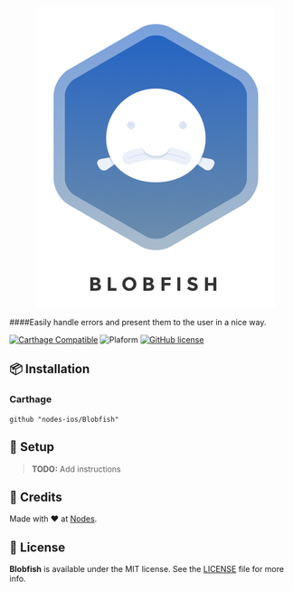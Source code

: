 <p align="center">
  <img src="./Blobfish_icon.png?raw=true" alt="Blobfish"/>
</p>

####Easily handle errors and present them to the user in a nice way.

[![Carthage Compatible](https://img.shields.io/badge/Carthage-compatible-4BC51D.svg?style=flat)](https://github.com/Carthage/Carthage)
![Plaform](https://img.shields.io/badge/platform-iOS-lightgrey.svg)
[![GitHub license](https://img.shields.io/badge/license-MIT-blue.svg)](https://github.com/nodes-ios/Policeman/blob/master/LICENSE)

## 📦 Installation

### Carthage
~~~
github "nodes-ios/Blobfish"
~~~

## 🔧 Setup
> **TODO:** Add instructions


## 👥 Credits
Made with ❤️ at [Nodes](http://nodesagency.com).

## 📄 License
**Blobfish** is available under the MIT license. See the [LICENSE](https://github.com/nodes-ios/Blobfish/blob/master/LICENSE) file for more info.

